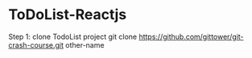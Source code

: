 # ToDoList-Reactjs

Step 1:
clone TodoList project 
git clone https://github.com/gittower/git-crash-course.git other-name

